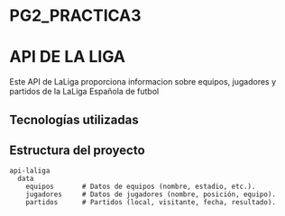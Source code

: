 # PG2_PRACTICA3

# API DE LA LIGA
 
 Este API de LaLiga proporciona informacion sobre equipos, jugadores y partidos de la LaLiga Española de futbol

## Tecnologías utilizadas



## Estructura del proyecto

```
api-laliga  
  data  
    equipos       # Datos de equipos (nombre, estadio, etc.).  
    jugadores     # Datos de jugadores (nombre, posición, equipo).  
    partidos      # Partidos (local, visitante, fecha, resultado).   
```